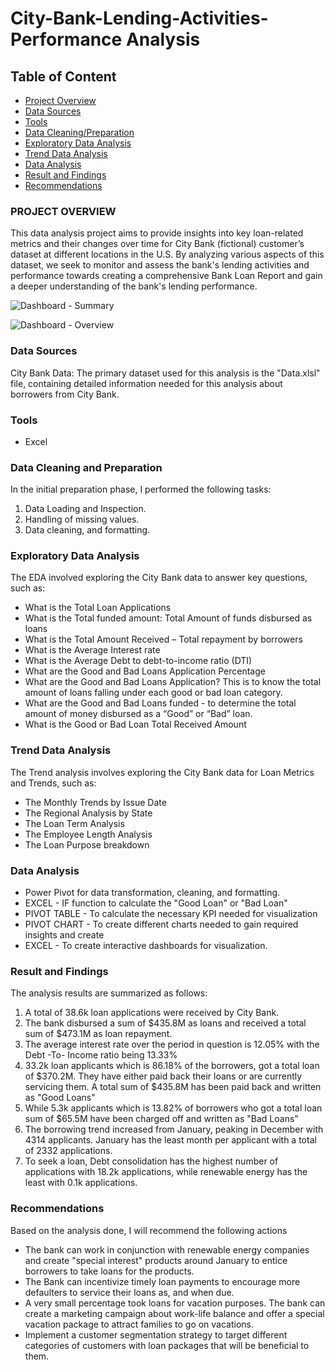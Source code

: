 # City-Bank-Lending-Activities-Performance Analysis

## Table of Content

- [Project Overview](#project-overview)
- [Data Sources](#data-sources)
- [Tools](#tools)
- [Data Cleaning/Preparation](#data-cleaning-and-preparation)
- [Exploratory Data Analysis](#exploratory-data-analysis)
- [Trend Data Analysis](#trend-data-analysis)
- [Data Analysis](#data-analysis)
- [Result and Findings](#result-and-findings)
- [Recommendations](#recommendations)

### PROJECT OVERVIEW

This data analysis project aims to provide insights into key loan-related metrics and their changes over time for City Bank (fictional) customer’s dataset at different locations in the U.S. By analyzing various aspects of this dataset, we seek to monitor and assess the bank's lending activities and performance towards creating  a comprehensive Bank Loan Report and gain a deeper understanding of the bank's lending performance. 


![Dashboard - Summary](https://github.com/DYAKY1/City-Bank-Lending-Activities-Performance/assets/144592342/4af910b3-eb46-4ecd-97bb-a923fa247bbd)

![Dashboard - Overview](https://github.com/DYAKY1/City-Bank-Lending-Activities-Performance/assets/144592342/c8bf0089-3030-4050-942e-31ec82a58caa)

### Data Sources

City Bank Data: The primary dataset used for this analysis is the "Data.xlsl" file, containing detailed information needed for this analysis about borrowers from City Bank. 

### Tools

- Excel 

### Data Cleaning and Preparation

In the initial preparation phase, I performed the following tasks:
1. Data Loading and Inspection.
2. Handling of missing values.
3. Data cleaning, and formatting.

 ### Exploratory Data Analysis

 The EDA involved exploring the City Bank data to answer key questions, such as:

- What is the Total Loan Applications
- What is the Total funded amount: Total Amount of funds disbursed as loans
- What is the Total Amount Received – Total repayment by borrowers
- What is the Average Interest rate 
- What is the Average Debt to debt-to-income ratio (DTI)
- What are the Good and Bad Loans Application Percentage
- What are the Good and Bad Loans Application? This is to know the total amount of loans falling under each good or bad loan category.
- What are the Good and Bad Loans funded - to determine the total amount of money disbursed as a “Good” or “Bad” loan. 
- What is the Good or Bad Loan Total Received Amount

### Trend Data Analysis

The Trend analysis involves exploring the City Bank data for Loan Metrics and Trends, such as: 
- The Monthly Trends by Issue Date
- The Regional Analysis by State
- The Loan Term Analysis
- The Employee Length Analysis
- The Loan Purpose breakdown

### Data Analysis 

 - Power Pivot for data transformation, cleaning, and formatting.
 - EXCEL - IF function to calculate the "Good Loan" or "Bad Loan" 
 - PIVOT TABLE - To calculate the necessary KPI needed for visualization
 - PIVOT CHART - To create different charts needed to gain required insights and create
 - EXCEL - To create interactive dashboards for visualization.


### Result and Findings 

The analysis results are summarized as follows:
1. A total of 38.6k loan applications were received by City Bank.
2. The bank disbursed a sum of $435.8M as loans and received a total sum of $473.1M as loan repayment.
3. The average interest rate over the period in question is 12.05% with the Debt -To- Income ratio being 13.33%
4. 33.2k loan applicants which is 86.18% of the borrowers, got a total loan of $370.2M. They have either paid back their loans or are currently servicing them. A total sum of $435.8M has been paid back and written as "Good Loans"
5. While 5.3k applicants which is 13.82% of borrowers who got a total loan sum of $65.5M have been charged off and written as "Bad Loans"
6. The borrowing trend increased from January, peaking in December with 4314 applicants. January has the least month per applicant with a total of 2332 applications.
7. To seek a loan, Debt consolidation has the highest number of applications with 18.2k applications, while renewable energy has the least with 0.1k applications.

### Recommendations 

Based on the analysis done, I will recommend the following actions
- The bank can work in conjunction with renewable energy companies and create "special interest" products around January to entice borrowers to take loans for the products.
- The Bank can incentivize timely loan payments to encourage more defaulters to service their loans as, and when due.
- A very small percentage took loans for vacation purposes. The bank can create a marketing campaign about work-life balance and offer a special vacation package to attract families to go on vacations.
- Implement a customer segmentation strategy to target different categories of customers with loan packages that will be beneficial to them.





